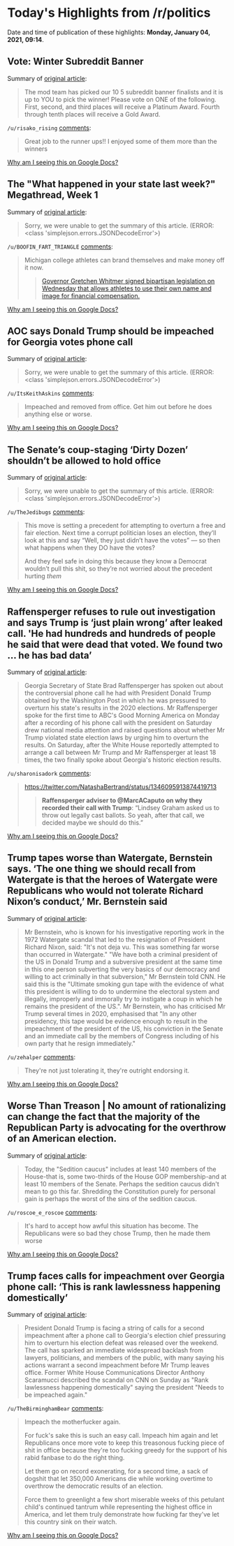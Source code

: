 # Today's Highlights from /r/politics

Date and time of publication of these highlights: **Monday, January 04, 2021, 09:14**.

## Vote: Winter Subreddit Banner

Summary of [original article](https://www.reddit.com/r/politics/comments/kq62i0/vote_winter_subreddit_banner/):

> The mod team has picked our 10 5 subreddit banner finalists and it is up to YOU to pick the winner! Please vote on ONE of the following. First, second, and third places will receive a Platinum Award. Fourth through tenth places will receive a Gold Award.

`/u/risako_rising` [comments](https://www.reddit.com/r/politics/comments/kq62i0/vote_winter_subreddit_banner/):

> Great job to the runner ups!! I enjoyed some of them more than the winners

[Why am I seeing this on Google Docs?](https://docs.google.com/document/d/1Dc6We63vOXIZsc0op-Bt4abqkYjXzOigalQqFxmvvbM/edit?usp=sharing)

## The "What happened in your state last week?" Megathread, Week 1

Summary of [original article](https://www.reddit.com/r/politics/comments/kqcjzr/the_what_happened_in_your_state_last_week/):

> Sorry, we were unable to get the summary of this article. (ERROR: <class 'simplejson.errors.JSONDecodeError'>)

`/u/BOOFIN_FART_TRIANGLE` [comments](https://www.reddit.com/r/politics/comments/kqcjzr/the_what_happened_in_your_state_last_week/):

> Michigan college athletes can brand themselves and make money off it now.
> 
> > [Governor Gretchen Whitmer signed bipartisan legislation on Wednesday that allows athletes to use their own name and image for financial compensation. ](https://www.metrotimes.com/news-hits/archives/2020/12/30/new-legislation-allows-michigan-college-athletes-to-receive-compensation-for-the-first-time)

[Why am I seeing this on Google Docs?](https://docs.google.com/document/d/1Dc6We63vOXIZsc0op-Bt4abqkYjXzOigalQqFxmvvbM/edit?usp=sharing)

## AOC says Donald Trump should be impeached for Georgia votes phone call

Summary of [original article](https://www.independent.co.uk/news/world/americas/us-election-2020/aoc-trump-georgia-call-impeachment-b1781819.html?utm_source=reddit.com):

> Sorry, we were unable to get the summary of this article. (ERROR: <class 'simplejson.errors.JSONDecodeError'>)

`/u/ItsKeithAskins` [comments](https://www.reddit.com/r/politics/comments/kqab77/aoc_says_donald_trump_should_be_impeached_for/):

> Impeached and removed from office. Get him out before he does anything else or worse.

[Why am I seeing this on Google Docs?](https://docs.google.com/document/d/1Dc6We63vOXIZsc0op-Bt4abqkYjXzOigalQqFxmvvbM/edit?usp=sharing)

## The Senate’s coup-staging ‘Dirty Dozen’ shouldn’t be allowed to hold office

Summary of [original article](https://www.washingtonpost.com/opinions/2021/01/04/senate-dirty-dozen-staging-coup-should-never-hold-office/):

> Sorry, we were unable to get the summary of this article. (ERROR: <class 'simplejson.errors.JSONDecodeError'>)

`/u/TheJedibugs` [comments](https://www.reddit.com/r/politics/comments/kq8ehy/the_senates_coupstaging_dirty_dozen_shouldnt_be/):

> This move is setting a precedent for attempting to overturn a free and fair election. Next time a corrupt politician loses an election, they’ll look at this and say “Well, they just didn’t have the votes” — so then what happens when they DO have the votes? 
> 
> And they feel safe in doing this because they know a Democrat wouldn’t pull this shit, so they’re not worried about the precedent hurting *them*

[Why am I seeing this on Google Docs?](https://docs.google.com/document/d/1Dc6We63vOXIZsc0op-Bt4abqkYjXzOigalQqFxmvvbM/edit?usp=sharing)

## Raffensperger refuses to rule out investigation and says Trump is ‘just plain wrong’ after leaked call. 'He had hundreds and hundreds of people he said that were dead that voted. We found two … he has bad data’

Summary of [original article](https://www.independent.co.uk/news/world/americas/us-election-2020/trump-raffensperger-georgia-leaked-call-b1782026.html):

> Georgia Secretary of State Brad Raffensperger has spoken out about the controversial phone call he had with President Donald Trump obtained by the Washington Post in which he was pressured to overturn his state's results in the 2020 elections. Mr Raffensperger spoke for the first time to ABC's Good Morning America on Monday after a recording of his phone call with the president on Saturday drew national media attention and raised questions about whether Mr Trump violated state election laws by urging him to overturn the results. On Saturday, after the White House reportedly attempted to arrange a call between Mr Trump and Mr Raffensperger at least 18 times, the two finally spoke about Georgia's historic election results.

`/u/sharonisadork` [comments](https://www.reddit.com/r/politics/comments/kq9bmb/raffensperger_refuses_to_rule_out_investigation/):

> https://twitter.com/NatashaBertrand/status/1346095913874419713
> 
> > **Raffensperger adviser to @MarcACaputo on why they recorded their call with Trump**: “Lindsey Graham asked us to throw out legally cast ballots. So yeah, after that call, we decided maybe we should do this.”

[Why am I seeing this on Google Docs?](https://docs.google.com/document/d/1Dc6We63vOXIZsc0op-Bt4abqkYjXzOigalQqFxmvvbM/edit?usp=sharing)

## Trump tapes worse than Watergate, Bernstein says. ‘The one thing we should recall from Watergate is that the heroes of Watergate were Republicans who would not tolerate Richard Nixon’s conduct,’ Mr. Bernstein said

Summary of [original article](https://www.independent.co.uk/news/world/americas/us-election-2020/trump-georgia-watergate-carl-bernstein-b1781889.html):

> Mr Bernstein, who is known for his investigative reporting work in the 1972 Watergate scandal that led to the resignation of President Richard Nixon, said: "It's not deja vu. This was something far worse than occurred in Watergate." "We have both a criminal president of the US in Donald Trump and a subversive president at the same time in this one person subverting the very basics of our democracy and willing to act criminally in that subversion," Mr Bernstein told CNN. He said this is the "Ultimate smoking gun tape with the evidence of what this president is willing to do to undermine the electoral system and illegally, improperly and immorally try to instigate a coup in which he remains the president of the US.". Mr Bernstein, who has criticised Mr Trump several times in 2020, emphasised that "In any other presidency, this tape would be evidence enough to result in the impeachment of the president of the US, his conviction in the Senate and an immediate call by the members of Congress including of his own party that he resign immediately."

`/u/zehalper` [comments](https://www.reddit.com/r/politics/comments/kq774v/trump_tapes_worse_than_watergate_bernstein_says/):

> They're not just tolerating it, they're outright endorsing it.

[Why am I seeing this on Google Docs?](https://docs.google.com/document/d/1Dc6We63vOXIZsc0op-Bt4abqkYjXzOigalQqFxmvvbM/edit?usp=sharing)

## Worse Than Treason | No amount of rationalizing can change the fact that the majority of the Republican Party is advocating for the overthrow of an American election.

Summary of [original article](https://www.theatlantic.com/ideas/archive/2021/01/what-republicans-are-doing-worse-treason/617538/):

> Today, the "Sedition caucus" includes at least 140 members of the House-that is, some two-thirds of the House GOP membership-and at least 10 members of the Senate. Perhaps the sedition caucus didn't mean to go this far. Shredding the Constitution purely for personal gain is perhaps the worst of the sins of the sedition caucus.

`/u/roscoe_e_roscoe` [comments](https://www.reddit.com/r/politics/comments/kq74ow/worse_than_treason_no_amount_of_rationalizing_can/):

> It's hard to accept how awful this situation has become.  The Republicans were so bad they chose Trump, then he made them worse

[Why am I seeing this on Google Docs?](https://docs.google.com/document/d/1Dc6We63vOXIZsc0op-Bt4abqkYjXzOigalQqFxmvvbM/edit?usp=sharing)

## Trump faces calls for impeachment over Georgia phone call: ‘This is rank lawlessness happening domestically’

Summary of [original article](https://www.independent.co.uk/news/world/americas/us-politics/trump-impeachment-georgia-phone-call-b1781961.html):

> President Donald Trump is facing a string of calls for a second impeachment after a phone call to Georgia's election chief pressuring him to overturn his election defeat was released over the weekend. The call has sparked an immediate widespread backlash from lawyers, politicians, and members of the public, with many saying his actions warrant a second impeachment before Mr Trump leaves office. Former White House Communications Director Anthony Scaramucci described the scandal on CNN on Sunday as "Rank lawlessness happening domestically" saying the president "Needs to be impeached again."

`/u/TheBirminghamBear` [comments](https://www.reddit.com/r/politics/comments/kq9rcu/trump_faces_calls_for_impeachment_over_georgia/):

> Impeach the motherfucker again. 
> 
> For fuck's sake this is such an easy call.  Impeach him again and let Republicans once more vote to keep this treasonous fucking piece of shit in office because they're too fucking greedy for the support of his rabid fanbase to do the right thing. 
> 
> Let them go on record exonerating, for a second time, a sack of dogshit that let 350,000 Americans die while working overtime to overthrow the democratic results of an election.
> 
> Force them to greenlight a few short miserable weeks of this petulant child's continued tantrum while representing the highest office in America, and let them truly demonstrate how fucking far they've let this country sink on their watch.

[Why am I seeing this on Google Docs?](https://docs.google.com/document/d/1Dc6We63vOXIZsc0op-Bt4abqkYjXzOigalQqFxmvvbM/edit?usp=sharing)

